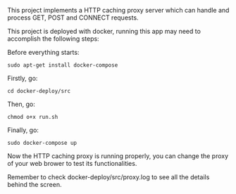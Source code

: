 This project implements a HTTP caching proxy server which can handle and process GET, POST and CONNECT requests.

This project is deployed with docker, running this app may need to accomplish the following steps: 

Before everything starts:
```
sudo apt-get install docker-compose
```

Firstly, go: 
```
cd docker-deploy/src
```
Then, go:
```
chmod o+x run.sh
```
Finally, go:
```
sudo docker-compose up
```
Now the HTTP caching proxy is running properly, you can change the proxy of your web brower to test its functionalities. 

Remember to check docker-deploy/src/proxy.log to see all the details behind the screen. 
